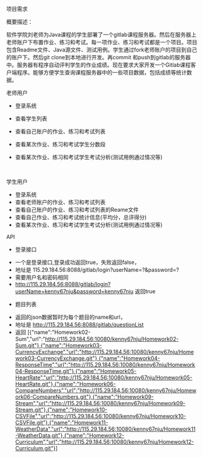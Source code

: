 项目需求

概要描述：

​       软件学院刘老师为Java课程的学生部署了一个gitlab课程服务器。然后在服务器上老师账户下布置作业、练习和考试。每一项作业、练习和考试都是一个项目。项目包含Readme文件、Java源文件、测试用例。学生通过fork老师账户的项目到自己的账户下。然后git clone到本地进行开发。再commit 和push到gitlab的服务器中。服务器有程序自动评判学生的作业成绩。现在要求大家开发一个Gitlab课程客户端程序。能够方便学生查询课程服务器中的一些项目数据，包括成绩等统计数据。



老师用户
+ 登录系统
+ 查看学生列表
+ 查看自己账户的作业、练习和考试列表
+ 查看某次作业、练习和考试学生分数段
+ 查看某次作业、练习和考试学生考试分析(测试用例通过情况等)

  ​

学生用户
+ 登录系统
+ 查看老师账户的作业、练习和考试列表
+ 查看自己账户的作业、练习和考试列表的Reame文件
+ 查看自己作业、练习和考试统计信息(平均分，总评得分)
+ 查看某次作业、练习和考试学生考试分析(测试用例通过情况等)




API

* 登录接口
 + 一个是登录接口,登录成功返回true，失败返回false，
 + 地址是  115.29.184.56:8088/gitlab/login?userName=?&password=?  
 + 需要用户名和密码相同
 + http://115.29.184.56:8088/gitlab/login?userName=kenny67nju&password=kenny67nju 返回true
* 题目列表
 + 返回的json数据暂时为每个题目的name和url，
 + 地址是  http://115.29.184.56:8088/gitlab/questionList 
 + 返回 [{"name":"Homework02-Sum","url":"http://115.29.184.56:10080/kenny67nju/Homework02-Sum.git"},{"name":"Homework03-CurrencyExchange","url":"http://115.29.184.56:10080/kenny67nju/Homework03-CurrencyExchange.git"},{"name":"Homework04-ResponseTime","url":"http://115.29.184.56:10080/kenny67nju/Homework04-ResponseTime.git"},{"name":"Homework05-HeartRate","url":"http://115.29.184.56:10080/kenny67nju/Homework05-HeartRate.git"},{"name":"Homework06-CompareNumbers","url":"http://115.29.184.56:10080/kenny67nju/Homework06-CompareNumbers.git"},{"name":"Homework09-Stream","url":"http://115.29.184.56:10080/kenny67nju/Homework09-Stream.git"},{"name":"Homework10-CSVFile","url":"http://115.29.184.56:10080/kenny67nju/Homework10-CSVFile.git"},{"name":"Homework11-WeatherData","url":"http://115.29.184.56:10080/kenny67nju/Homework11-WeatherData.git"},{"name":"Homework12-Curriculum","url":"http://115.29.184.56:10080/kenny67nju/Homework12-Curriculum.git"}]


